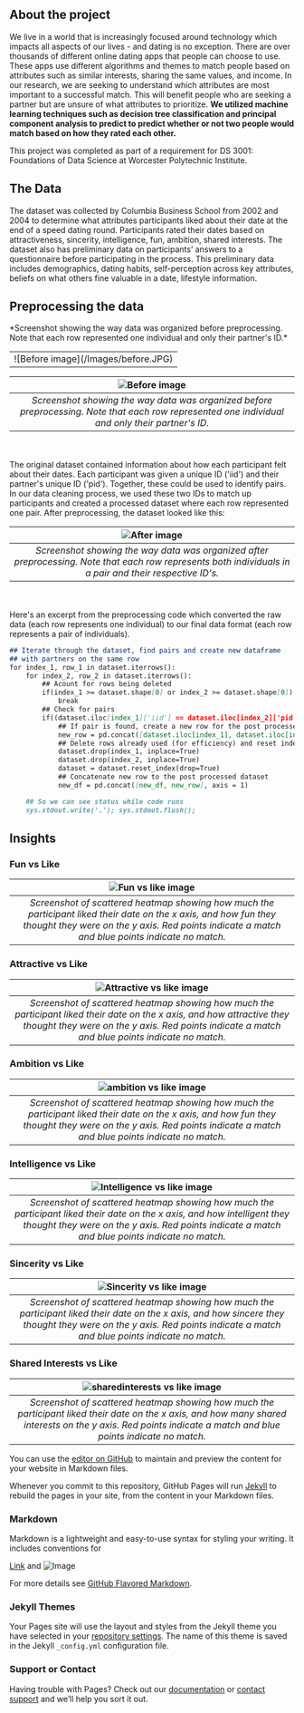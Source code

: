 ## About the project
We live in a world that is increasingly focused around technology which impacts all aspects of our lives - and dating is no exception. There are over thousands of different online dating apps that people can choose to use. These apps use different algorithms and themes to match people based on attributes such as similar interests, sharing the same values, and income. In our research, we are seeking to understand which attributes are most important to a successful match. This will benefit people who are seeking a partner but are unsure of what attributes to prioritize. **We utilized machine learning techniques such as decision tree classification and principal component analysis to predict to predict whether or not two people would match based on how they rated each other.** 

This project was completed as part of a requirement for DS 3001: Foundations of Data Science at Worcester Polytechnic Institute. 

## The Data
The dataset was collected by Columbia Business School from 2002 and 2004 to determine what attributes participants liked about their date at the end of a speed dating round. Participants rated their dates based on attractiveness, sincerity, intelligence, fun, ambition, shared interests. The dataset also has preliminary data on participants’ answers to a questionnaire before participating in the process. This preliminary data includes demographics, dating habits, self-perception across key attributes, beliefs on what others fine valuable in a date, lifestyle information. 

## Preprocessing the data

<table>
  <tr>
      <td> ![Before image](/Images/before.JPG) </td>
  </tr>
  <tr>
      </td>*Screenshot showing the way data was organized before preprocessing. Note that each row represented one individual and only their partner's ID.* </td>
  </tr>
    </table>

| ![Before image](/Images/before.JPG) |
|:---:| 
| *Screenshot showing the way data was organized before preprocessing. Note that each row represented one individual and only their partner's ID.* |

<br> <br> The original dataset contained information about how each participant felt about their dates. Each participant was given a unique ID ('iid') and their partner's unique ID ('pid'). Together, these could be used to identify pairs. In our data cleaning process, we used these two IDs to match up participants and created a processed dataset where each row represented one pair. After preprocessing, the dataset looked like this:

| ![After image](/Images/after.JPG) |
|:---:| 
| *Screenshot showing the way data was organized after preprocessing. Note that each row represents both individuals in a pair and their respective ID's.* |

<br><br>Here's an excerpt from the preprocessing code which converted the raw data (each row represents one individual) to our final data format (each row represents a pair of individuals). <br>


```markdown
## Iterate through the dataset, find pairs and create new dataframe
## with partners on the same row
for index_1, row_1 in dataset.iterrows():
    for index_2, row_2 in dataset.iterrows():
        ## Acount for rows being deleted
        if(index_1 >= dataset.shape[0] or index_2 >= dataset.shape[0]):
            break
        ## Check for pairs
        if((dataset.iloc[index_1]['iid'] == dataset.iloc[index_2]['pid']) and (dataset.iloc[index_1]['pid'] == dataset.iloc[index_2]['iid'])):
            ## If pair is found, create a new row for the post processed dataset
            new_row = pd.concat([dataset.iloc[index_1], dataset.iloc[index_2]], axis = 0)
            ## Delete rows already used (for efficiency) and reset index
            dataset.drop(index_1, inplace=True)
            dataset.drop(index_2, inplace=True)
            dataset = dataset.reset_index(drop=True)
            ## Concatenate new row to the post processed dataset
            new_df = pd.concat([new_df, new_row], axis = 1)

    ## So we can see status while code runs        
    sys.stdout.write('.'); sys.stdout.flush();

```

## Insights
### Fun vs Like

| ![Fun vs like image](/Images/fun_vs_like.png) |
|:---:| 
| *Screenshot of scattered heatmap showing how much the participant liked their date on the x axis, and how fun they thought they were on the y axis. Red points indicate a match and blue points indicate no match.* | <br>

### Attractive vs Like

| ![Attractive vs like image](/Images/attractive_vs_like.png) |
|:---:| 
| *Screenshot of scattered heatmap showing how much the participant liked their date on the x axis, and how attractive they thought they were on the y axis. Red points indicate a match and blue points indicate no match.* | <br>

### Ambition vs Like

| ![ambition vs like image](/Images/ambition_vs_like.png) |
|:---:| 
| *Screenshot of scattered heatmap showing how much the participant liked their date on the x axis, and how fun they thought they were on the y axis. Red points indicate a match and blue points indicate no match.* | <br>

### Intelligence vs Like

| ![Intelligence vs like image](/Images/intelligence_vs_like.png) |
|:---:| 
| *Screenshot of scattered heatmap showing how much the participant liked their date on the x axis, and how intelligent they thought they were on the y axis. Red points indicate a match and blue points indicate no match.* | <br>

### Sincerity vs Like

| ![Sincerity vs like image](/Images/sincerity_vs_like.png) |
|:---:| 
| *Screenshot of scattered heatmap showing how much the participant liked their date on the x axis, and how sincere they thought they were on the y axis. Red points indicate a match and blue points indicate no match.* | <br>

### Shared Interests vs Like

| ![sharedinterests vs like image](/Images/sharedinterests_vs_like.png) |
|:---:| 
| *Screenshot of scattered heatmap showing how much the participant liked their date on the x axis, and how many shared interests on the y axis. Red points indicate a match and blue points indicate no match.* | <br>

You can use the [editor on GitHub](https://github.com/hr23232323/love-at-first-swipe/edit/master/README.md) to maintain and preview the content for your website in Markdown files.

Whenever you commit to this repository, GitHub Pages will run [Jekyll](https://jekyllrb.com/) to rebuild the pages in your site, from the content in your Markdown files.

### Markdown

Markdown is a lightweight and easy-to-use syntax for styling your writing. It includes conventions for



[Link](url) and ![Image](src)

For more details see [GitHub Flavored Markdown](https://guides.github.com/features/mastering-markdown/).

### Jekyll Themes

Your Pages site will use the layout and styles from the Jekyll theme you have selected in your [repository settings](https://github.com/hr23232323/love-at-first-swipe/settings). The name of this theme is saved in the Jekyll `_config.yml` configuration file.

### Support or Contact

Having trouble with Pages? Check out our [documentation](https://help.github.com/categories/github-pages-basics/) or [contact support](https://github.com/contact) and we’ll help you sort it out.

